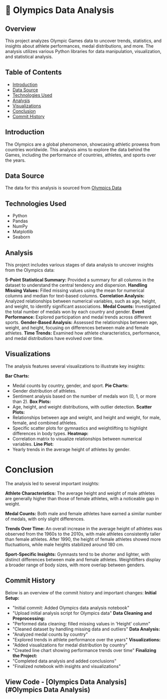 # 🥇 Olympics Data Analysis

## Overview
This project analyzes Olympic Games data to uncover trends, statistics, and insights about athlete performances, medal distributions, and more. The analysis utilizes various Python libraries for data manipulation, visualization, and statistical analysis.

## Table of Contents
- [Introduction](#introduction)
- [Data Source](#data-source)
- [Technologies Used](#technologies-used)
- [Analysis](#analysis)
- [Visualizations](#visualizations)
- [Conclusion](#conclusion)
- [Commit History](#commit-history)

## Introduction
The Olympics are a global phenomenon, showcasing athletic prowess from countries worldwide. This analysis aims to explore the data behind the Games, including the performance of countries, athletes, and sports over the years.

## Data Source
The data for this analysis is sourced from [Olympics Data](https://docs.google.com/spreadsheets/d/1LLEn6EnPYKO_2MqUeLneupb9oZixd15ychQ9Bj5SkNI/edit?usp=sharing)

## Technologies Used
- Python
- Pandas
- NumPy
- Matplotlib
- Seaborn

## Analysis
This project includes various stages of data analysis to uncover insights from the Olympics data:

**5-Point Statistical Summary:** Provided a summary for all columns in the dataset to understand the central tendency and dispersion.
**Handling Missing Values:** Filled missing values using the mean for numerical columns and median for text-based columns.
**Correlation Analysis:** Analyzed relationships between numerical variables, such as age, height, and weight, to identify significant associations.
**Medal Counts:** Investigated the total number of medals won by each country and gender.
**Event Performance:** Explored participation and medal trends across different sports.
**Gender-Based Analysis:** Assessed the relationships between age, weight, and height, focusing on differences between male and female athletes.
**Time Trends:** Examined how athlete characteristics, performance, and medal distributions have evolved over time.

## Visualizations
The analysis features several visualizations to illustrate key insights:

**Bar Charts:**
- Medal counts by country, gender, and sport.
**Pie Charts:**
- Gender distribution of athletes.
- Sentiment analysis based on the number of medals won (0, 1, or more than 2).
**Box Plots:**
- Age, height, and weight distributions, with outlier detection.
**Scatter Plots:**
- Relationships between age and weight, and height and weight, for male, female, and combined athletes.
- Specific scatter plots for gymnastics and weightlifting to highlight differences in body types.
**Heatmap:**
- Correlation matrix to visualize relationships between numerical variables.
**Line Plot:**
- Yearly trends in the average height of athletes by gender.
  
# Conclusion
The analysis led to several important insights:

**Athlete Characteristics:**
The average height and weight of male athletes are generally higher than those of female athletes, with a noticeable gap in weight.

**Medal Counts:**
Both male and female athletes have earned a similar number of medals, with only slight differences.

**Trends Over Time:**
An overall increase in the average height of athletes was observed from the 1960s to the 2010s, with male athletes consistently taller than female athletes.
After 1990, the height of female athletes showed more fluctuations, while male heights stabilized around 180 cm.

**Sport-Specific Insights:**
Gymnasts tend to be shorter and lighter, with distinct differences between male and female athletes.
Weightlifters display a broader range of body sizes, with more overlap between genders.

## Commit History
Below is an overview of the commit history and important changes:
**Initial Setup:**
  - "Initial commit: Added Olympics data analysis notebook"
  - "Upload initial analysis script for Olympics data"
 **Data Cleaning and Preprocessing:**
  - "Performed data cleaning: filled missing values in 'Height' column"
  - "Cleaned dataset by handling missing data and outliers"
  **Data Analysis:**
  - "Analyzed medal counts by country"
  - "Explored trends in athlete performance over the years"
  **Visualizations:**
  - "Added visualizations for medal distribution by country"
  - "Created line chart showing performance trends over time"
  **Finalizing the Project:**
  - "Completed data analysis and added conclusions"
  - "Finalized notebook with insights and visualizations"

## View Code - [Olympics Data Analysis](#Olympics Data Analysis)
